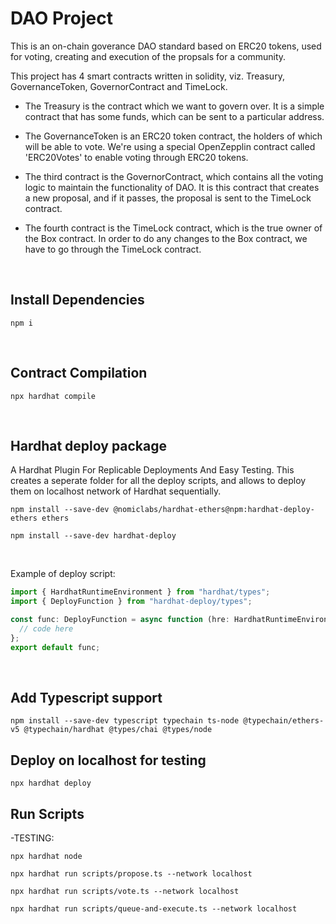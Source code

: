 <h1> DAO Project </h1>

This is an on-chain goverance DAO standard based on ERC20 tokens, used for voting, creating and execution of the propsals for a community.

This project has 4 smart contracts written in solidity, viz. Treasury, GovernanceToken, GovernorContract and TimeLock.

- The Treasury is the contract which we want to govern over. It is a simple contract that has some funds, which can be sent to a particular address.

- The GovernanceToken is an ERC20 token contract, the holders of which will be able to vote. We're using a special OpenZepplin contract called 'ERC20Votes' to enable voting through ERC20 tokens.

- The third contract is the GovernorContract, which contains all the voting logic to maintain the functionality of DAO. It is this contract that creates a new proposal, and if it passes, the proposal is sent to the TimeLock contract.

- The fourth contract is the TimeLock contract, which is the true owner of the Box contract. In order to do any changes to the Box contract, we have to go through the TimeLock contract.

<br>

## Install Dependencies

```
npm i
```

<br>

## Contract Compilation

```
npx hardhat compile
```

<br>

## Hardhat deploy package

A Hardhat Plugin For Replicable Deployments And Easy Testing. This creates a seperate folder for all the deploy scripts, and allows to deploy them on localhost network of Hardhat sequentially.

```
npm install --save-dev @nomiclabs/hardhat-ethers@npm:hardhat-deploy-ethers ethers

npm install --save-dev hardhat-deploy
```

<br>

Example of deploy script:

```js
import { HardhatRuntimeEnvironment } from "hardhat/types";
import { DeployFunction } from "hardhat-deploy/types";

const func: DeployFunction = async function (hre: HardhatRuntimeEnvironment) {
  // code here
};
export default func;
```

<br>

## Add Typescript support

```
npm install --save-dev typescript typechain ts-node @typechain/ethers-v5 @typechain/hardhat @types/chai @types/node
```

## Deploy on localhost for testing

```
npx hardhat deploy
```

## Run Scripts

-TESTING:

```
npx hardhat node

npx hardhat run scripts/propose.ts --network localhost

npx hardhat run scripts/vote.ts --network localhost

npx hardhat run scripts/queue-and-execute.ts --network localhost
```
